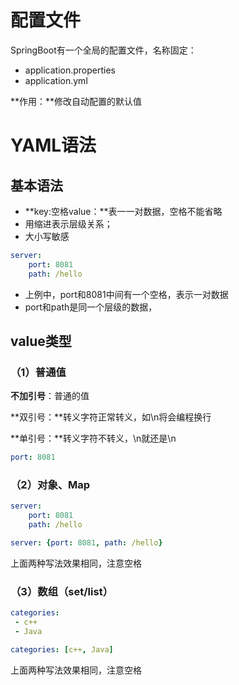 # 配置文件

SpringBoot有一个全局的配置文件，名称固定：

- application.properties
- application.yml

**作用：**修改自动配置的默认值

# YAML语法

## 基本语法

- **key:空格value：**表一一对数据，空格不能省略
- 用缩进表示层级关系；
- 大小写敏感

```yaml
server:
	port: 8081
	path: /hello
```

- 上例中，port和8081中间有一个空格，表示一对数据
- port和path是同一个层级的数据，

## value类型

### （1）普通值

**不加引号**：普通的值

**双引号：**转义字符正常转义，如\n将会编程换行

**单引号：**转义字符不转义，\n就还是\n

```yaml
port: 8081
```

### （2）对象、Map

```yaml
server:
	port: 8081
	path: /hello
```

```yaml
server: {port: 8081, path: /hello}
```

上面两种写法效果相同，注意空格

### （3）数组（set/list）

```yaml
categories:
 - c++
 - Java
```

```yaml
categories: [c++, Java]
```

上面两种写法效果相同，注意空格